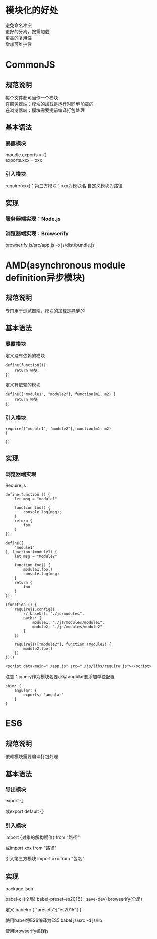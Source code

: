 # 模块化的好处
避免命名冲突   
更好的分离，按需加载  
更高的复用性    
增加可维护性 

# CommonJS

## 规范说明

每个文件都可当作一个模块  
在服务器端：模块的加载是运行时同步加载的  
在浏览器端：模块需要提前编译打包处理  

## 基本语法

### 暴露模块

moudle.exports = {}   
exports.xxx = xxx

### 引入模块

require(xxx)：第三方模块：xxx为模块名
自定义模块为路径

## 实现

### 服务器端实现：Node.js

### 浏览器端实现：Browserify

browserify js/src/app.js -o js/dist/bundle.js

# AMD(asynchronous module definition异步模块)

## 规范说明

专门用于浏览器端，模块的加载是异步的

## 基本语法

### 暴露模块

定义没有依赖的模块

```
define(function(){
    return 模块
})
```

定义有依赖的模块

```
define(["module1", "module2"], function(m1, m2) {
    return 模块
})
```

### 引入模块

```
require(["module1", "module2"],function(m1, m2) 
{
    
})
```

## 实现

### 浏览器端实现

Require.js

```
define(function () {
    let msg = "module1"

    function foo() {
        console.log(msg);
    }
    return {
        foo
    }
});
```

```
define([
    "module1"
], function (module1) {
    let msg = "module2"

    function foo() {
        module1.foo()
        console.log(msg)
    }
    return {
        foo
    }
});
```

```
(function () {
    requirejs.config({
        // baseUrl: "./js/modules",
        paths: {
            module1: "./js/modules/module1",
            module2: "./js/modules/module2"
        }
    })

    requirejs(["module2"], function (module2) {
        module2.foo()
    })
})()
```

```
<script data-main="./app.js" src="./js/libs/require.js"></script>
```

注意：jquery作为模块名要小写
angular要添加单独配置
```
shim: {
    angular: {
        exports: "angular"
    }
}
```

# ES6

## 规范说明

依赖模块需要编译打包处理

## 基本语法

### 导出模块

export {}

或export default {}

### 引入模块

import {对象的解构赋值} from "路径"

或import xxx from "路径"

引入第三方模块
import xxx from "包名"

## 实现

package.json

babel-cli(全局) babel-preset-es2015(--save-dev) browserify(全局)

定义.babelrc
{
    "presets":["es2015"]
}

使用babel将ES6编译为ES5
babel js/src -d js/lib

使用browserify编译js
